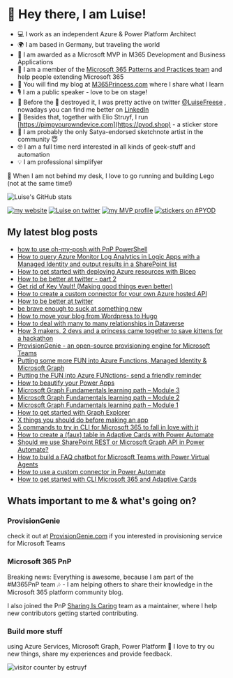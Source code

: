 # 👋 Hey there, I am Luise!

* 💻 I work as an independent Azure & Power Platform Architect
* 🌍 I am based in Germany, but traveling the world
* 🎉 I am awarded as a Microsoft MVP in M365 Development and Business Applications
* 🥑 I am a member of the [Microsoft 365 Patterns and Practices team](https://aka.ms/m365pnp) and help people extending Microsoft 365
* 👑 You will find my blog at [M365Princess.com](https://m365princess.com) where I share what I learn
* 🎙 I am a public speaker - love to be on stage!
* 💯 Before the 🤡 destroyed it, I was pretty active on twitter [@LuiseFreese](https://twitter.com/LuiseFreese) , nowadays you can find me better on [LinkedIn](https://linkedin.con/in/luisefreese)
* 🚀 Besides that, together with Elio Struyf, I run [https://pimpyourowndevice.com](https://pyod.shop) - a sticker store
* 🎨 I am probably the only Satya-endorsed sketchnote artist in the community 😇
* 🤓 I am a full time nerd interested in all kinds of geek-stuff and automation
* 💡 I am professional simplifyer


👾 When I am not behind my desk, I love to go running and building Lego (not at the same time!)

![Luise's GitHub stats](https://github-readme-stats.vercel.app/api?username=luisefreese&show_icons=true&theme=radical)


[![my website](https://img.shields.io/badge/%F0%9F%91%B8%20Luise%20Freese-M%20365%20Princess-red)](https://www.m365princess.com)
[![Luise on twitter](https://img.shields.io/badge/%40LuiseFreese-twitter-%231DA1F2)](https://www.twitter.com/LuiseFreese)
[![my MVP profile](https://img.shields.io/badge/%E2%AD%90-MVP-blue)](https://mvp.microsoft.com/en-us/PublicProfile/5003313?fullName=Luise%20Freese)
[![stickers on #PYOD](https://img.shields.io/badge/stickers-PimpYourOwnDevice.com-%2317A2B8)](https://www.pimpyourowndevice.com)


## My latest blog posts
* [how to use oh-my-posh with PnP PowerShell](https://www.m365princess.com/blogs/ohmyposh-pnp-powershell/)
* [How to query Azure Monitor Log Analytics in Logic Apps with a Managed Identity and output results in a SharePoint list](https://www.m365princess.com/blogs/query-azure-monitor/)
* [How to get started with deploying Azure resources with Bicep](https://www.m365princess.com/blogs/start-deploying-azure-resources-bicep/)
* [How to be better at twitter - part 2](https://www.m365princess.com/blogs/twitter-part-2/)
* [Get rid of Key Vault! (Making good things even better)](https://www.m365princess.com/blogs/rid-key-vault-making-good/)
* [How to create a custom connector for your own Azure hosted API](https://www.m365princess.com/blogs/create-custom-connector-azure-hosted-api/)
* [How to be better at twitter](https://www.m365princess.com/blogs/twitter/)
* [be brave enough to suck at something new](https://www.m365princess.com/blogs/brave-suck/)
* [How to move your blog from Wordpress to Hugo](https://www.m365princess.com/blogs/move-blog-wordpress-hugo/)
* [How to deal with many to many relationships in Dataverse](https://www.m365princess.com/blogs/deal-relationships-dataverse/)
* [How 3 makers, 2 devs and a princess came together to save kittens for a hackathon](https://www.m365princess.com/blogs/2021-10-23-how-2-makers-2-devs-and-a-princess-came-together-to-save-kittens-for-a-hackathon/)
* [ProvisionGenie - an open-source provisioning engine for Microsoft Teams](https://www.m365princess.com/blogs/2021-09-29-provisiongenie-a-teams-provisioning-engine/)
* [Putting some more FUN into Azure Functions, Managed Identity & Microsoft Graph](https://m365princess.com/putting-some-fun-into-azure-functions-managed-identity-and-microsoft-graph/)
* [Putting the FUN into Azure FUNctions- send a friendly reminder](https://m365princess.com/putting-the-fun-into-azure-functions-the-friendly-sms-reminder/)
* [How to beautify your Power Apps](https://m365princess.com/how-to-beautify-your-power-apps/)
* [Microsoft Graph Fundamentals learning path – Module 3](https://m365princess.com/microsoft-graph-fundamentals-learning-path-module-3/)
* [Microsoft Graph Fundamentals learning path – Module 2](https://m365princess.com/microsoft-graph-fundamentals-learning-path-module-2/)
* [Microsoft Graph Fundamentals learning path – Module 1](https://m365princess.com/microsoft-graph-fundamentals-learning-path-module-1/)
* [How to get started with Graph Explorer](https://m365princess.com/how-to-get-started-with-graph-explorer/)
* [X things you should do before making an app](https://m365princess.com/x-things-you-should-do-before-making-an-app/)
* [5 commands to try in CLI for Microsoft 365 to fall in love with it](https://m365princess.com/5-commands-to-try-in-cli-for-microsoft-365-to-fall-in-love-with-it/)
* [How to create a (faux) table in Adaptive Cards with Power Automate](http://m365princess.com/how-to-create-a-faux-table-in-adaptive-cards-with-power-automate/)
* [Should we use SharePoint REST or Microsoft Graph API in Power Automate?](https://m365princess.com/should-we-use-sharepoint-rest-or-microsoft-graph-api-in-power-automate/)
* [How to build a FAQ chatbot for Microsoft Teams with Power Virtual Agents](https://m365princess.com/how-to-build-a-faq-chatbot-for-microsoft-teams-with-power-virtual-agents/)
* [How to use a custom connector in Power Automate](https://m365princess.com/how-to-use-a-custom-connector-in-power-automate/)
* [How to get started with CLI Microsoft 365 and Adaptive Cards](https://m365princess.com/how-to-get-started-with-cli-microsoft-365-and-adaptive-cards/)

## Whats important to me & what's going on?

### ProvisionGenie
check it out at [ProvisionGenie.com](https://provisiongenie.com) if you interested in provisioning service for Microsoft Teams

### Microsoft 365 PnP

Breaking news: Everything is awesome, because I am part of the #M365PnP team 🎶 - I am helping others to share their knowledge in the Microsoft 365 platform community blog.

I also joined the PnP [Sharing Is Caring](https://pnp.github.io/sharing-is-caring/) team as a maintainer, where I help new contributors getting started contributing. 

### Build more stuff

using Azure Services, Microsoft Graph, Power Platform  🚀 I love to try ou new things, share my experiences and provide feedback.

![visitor counter by estruyf](http://estruyf-github.azurewebsites.net/api/VisitorHit?user=luisefreese&repo=luisefreese&countColorcountColor&countColor=%237B1E7A)
